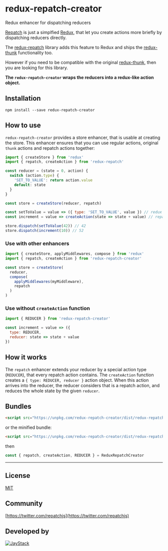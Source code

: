 # redux-repatch-creator

Redux enhancer for dispatching reducers

[Repatch](https://www.npmjs.com/package/repatch) is just a simplfied [Redux](https://www.npmjs.com/package/redux), that let you create actions more briefly by dispatching reducers directly.

The [redux-repatch](https://www.npmjs.com/package/redux-repatch) library adds this feature to Redux and ships the [redux-thunk](https://www.npmjs.com/package/redux-thunk) functionality too.

However if you need to be compatible with the original [redux-thunk](https://www.npmjs.com/package/redux-thunk), then you are looking for this library.

**The `redux-repatch-creator` wraps the reducers into a redux-like action object.**

## Installation

```
npm install --save redux-repatch-creator
```

## How to use

`redux-repatch-creator` provides a store enhancer, that is usable at creating the store. This enhancer ensures that you can use regular actions, original `thunk` actions and repatch actions together:

```javascript
import { createStore } from 'redux'
import { repatch, createAction } from 'redux-repatch'

const reducer = (state = 0, action) {
  switch (action.type) {
    'SET_TO_VALUE': return action.value
    default: state
  }
}

const store = createStore(reducer, repatch)

const setToValue = value => ({ type: 'SET_TO_VALUE', value }) // redux action
const increment = value => createAction(state => state + value) // repatch action

store.dispatch(setToValue(42)) // 42
store.dispatch(increment(10)) // 52
```

### Use with other enhancers

```javascript
import { createStore, applyMiddlewares, compose } from 'redux'
import { repatch, createAction } from 'redux-repatch-creator'

const store = createStore(
  reducer,
  compose(
    applyMiddlewares(myMiddleware),
    repatch
  )
)
```

### Use without `createAction` function

```javascript
import { REDUCER } from 'redux-repatch-creator'

const increment = value => ({
  type: REDUCER,
  reducer: state => state + value
})
```

## How it works

The `repatch` enhancer extends your reducer by a special action type (`REDUCER`), that every repatch action contains. The `createAction` function creates a `{ type: REDUCER, reducer }` action object. When this action arrives into the reducer, the reducer considers that is a repatch action, and reduces the whole state by the given `reducer`.

## Bundles

```html
<script src="https://unpkg.com/redux-repatch-creator/dist/redux-repatch-creator.js"></script>
```

or the minified bundle:

```html
<script src="https://unpkg.com/redux-repatch-creator/dist/redux-repatch-creator.min.js"></script>
```

then

```javascript
const { repatch, createAction, REDUCER } = ReduxRepatchCreator
```

---

## License

[MIT](https://spdx.org/licenses/MIT)

## Community

[https://twitter.com/repatchjs](https://twitter.com/repatchjs)

## Developed by

[![JayStack](http://jaystack.com/wp-content/uploads/2017/08/jaystack_logo_transparent_50.png)](http://jaystack.com/)
